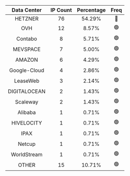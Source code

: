| Data Center | IP Count | Percentage | Freq |
|:------------:|:--------:|:-----------:|:-----:|
| HETZNER | 76 | 54.29% | 🔴 |
| OVH | 12 | 8.57% | 🟢 |
| Contabo | 8 | 5.71% | 🟢 |
| MEVSPACE | 7 | 5.00% | 🟢 |
| AMAZON | 6 | 4.29% | 🟢 |
| Google-Cloud | 4 | 2.86% | 🟢 |
| LeaseWeb | 3 | 2.14% | 🟢 |
| DIGITALOCEAN | 2 | 1.43% | 🟢 |
| Scaleway | 2 | 1.43% | 🟢 |
| Alibaba | 1 | 0.71% | 🟢 |
| HIVELOCITY | 1 | 0.71% | 🟢 |
| IPAX | 1 | 0.71% | 🟢 |
| Netcup | 1 | 0.71% | 🟢 |
| WorldStream | 1 | 0.71% | 🟢 |
| OTHER | 15 | 10.71% | 🟢 |